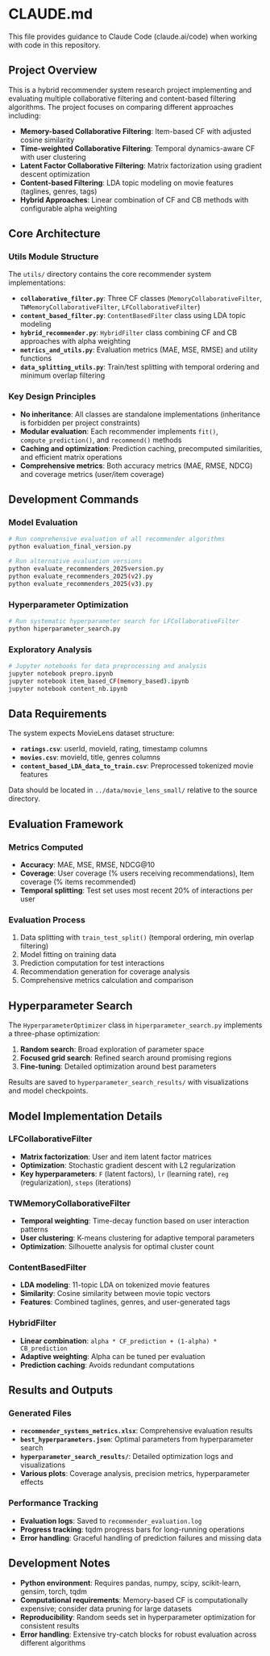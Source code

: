 # CLAUDE.md

This file provides guidance to Claude Code (claude.ai/code) when working with code in this repository.

## Project Overview

This is a hybrid recommender system research project implementing and evaluating multiple collaborative filtering and content-based filtering algorithms. The project focuses on comparing different approaches including:

- **Memory-based Collaborative Filtering**: Item-based CF with adjusted cosine similarity
- **Time-weighted Collaborative Filtering**: Temporal dynamics-aware CF with user clustering
- **Latent Factor Collaborative Filtering**: Matrix factorization using gradient descent optimization
- **Content-based Filtering**: LDA topic modeling on movie features (taglines, genres, tags)
- **Hybrid Approaches**: Linear combination of CF and CB methods with configurable alpha weighting

## Core Architecture

### Utils Module Structure

The `utils/` directory contains the core recommender system implementations:

- **`collaborative_filter.py`**: Three CF classes (`MemoryCollaborativeFilter`, `TWMemoryCollaborativeFilter`, `LFCollaborativeFilter`)
- **`content_based_filter.py`**: `ContentBasedFilter` class using LDA topic modeling
- **`hybrid_recommender.py`**: `HybridFilter` class combining CF and CB approaches with alpha weighting
- **`metrics_and_utils.py`**: Evaluation metrics (MAE, MSE, RMSE) and utility functions
- **`data_splitting_utils.py`**: Train/test splitting with temporal ordering and minimum overlap filtering

### Key Design Principles

- **No inheritance**: All classes are standalone implementations (inheritance is forbidden per project constraints)
- **Modular evaluation**: Each recommender implements `fit()`, `compute_prediction()`, and `recommend()` methods
- **Caching and optimization**: Prediction caching, precomputed similarities, and efficient matrix operations
- **Comprehensive metrics**: Both accuracy metrics (MAE, RMSE, NDCG) and coverage metrics (user/item coverage)

## Development Commands

### Model Evaluation
```bash
# Run comprehensive evaluation of all recommender algorithms
python evaluation_final_version.py

# Run alternative evaluation versions
python evaluate_recommenders_2025version.py
python evaluate_recommenders_2025(v2).py
python evaluate_recommenders_2025(v3).py
```

### Hyperparameter Optimization
```bash
# Run systematic hyperparameter search for LFCollaborativeFilter
python hiperparameter_search.py
```

### Exploratory Analysis
```bash
# Jupyter notebooks for data preprocessing and analysis
jupyter notebook prepro.ipynb
jupyter notebook item_based_CF(memory_based).ipynb
jupyter notebook content_nb.ipynb
```

## Data Requirements

The system expects MovieLens dataset structure:
- **`ratings.csv`**: userId, movieId, rating, timestamp columns
- **`movies.csv`**: movieId, title, genres columns  
- **`content_based_LDA_data_to_train.csv`**: Preprocessed tokenized movie features

Data should be located in `../data/movie_lens_small/` relative to the source directory.

## Evaluation Framework

### Metrics Computed
- **Accuracy**: MAE, MSE, RMSE, NDCG@10
- **Coverage**: User coverage (% users receiving recommendations), Item coverage (% items recommended)
- **Temporal splitting**: Test set uses most recent 20% of interactions per user

### Evaluation Process
1. Data splitting with `train_test_split()` (temporal ordering, min overlap filtering)
2. Model fitting on training data
3. Prediction computation for test interactions
4. Recommendation generation for coverage analysis
5. Comprehensive metrics calculation and comparison

## Hyperparameter Search

The `HyperparameterOptimizer` class in `hiperparameter_search.py` implements a three-phase optimization:

1. **Random search**: Broad exploration of parameter space
2. **Focused grid search**: Refined search around promising regions
3. **Fine-tuning**: Detailed optimization around best parameters

Results are saved to `hyperparameter_search_results/` with visualizations and model checkpoints.

## Model Implementation Details

### LFCollaborativeFilter
- **Matrix factorization**: User and item latent factor matrices
- **Optimization**: Stochastic gradient descent with L2 regularization
- **Key hyperparameters**: `F` (latent factors), `lr` (learning rate), `reg` (regularization), `steps` (iterations)

### TWMemoryCollaborativeFilter  
- **Temporal weighting**: Time-decay function based on user interaction patterns
- **User clustering**: K-means clustering for adaptive temporal parameters
- **Optimization**: Silhouette analysis for optimal cluster count

### ContentBasedFilter
- **LDA modeling**: 11-topic LDA on tokenized movie features
- **Similarity**: Cosine similarity between movie topic vectors
- **Features**: Combined taglines, genres, and user-generated tags

### HybridFilter
- **Linear combination**: `alpha * CF_prediction + (1-alpha) * CB_prediction`
- **Adaptive weighting**: Alpha can be tuned per evaluation
- **Prediction caching**: Avoids redundant computations

## Results and Outputs

### Generated Files
- **`recommender_systems_metrics.xlsx`**: Comprehensive evaluation results
- **`best_hyperparameters.json`**: Optimal parameters from hyperparameter search
- **`hyperparameter_search_results/`**: Detailed optimization logs and visualizations
- **Various plots**: Coverage analysis, precision metrics, hyperparameter effects

### Performance Tracking
- **Evaluation logs**: Saved to `recommender_evaluation.log`
- **Progress tracking**: tqdm progress bars for long-running operations
- **Error handling**: Graceful handling of prediction failures and missing data

## Development Notes

- **Python environment**: Requires pandas, numpy, scipy, scikit-learn, gensim, torch, tqdm
- **Computational requirements**: Memory-based CF is computationally expensive; consider data pruning for large datasets
- **Reproducibility**: Random seeds set in hyperparameter optimization for consistent results
- **Error handling**: Extensive try-catch blocks for robust evaluation across different algorithms